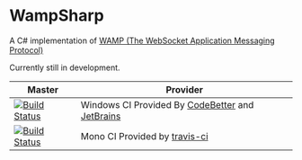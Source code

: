 WampSharp
=========


A C# implementation of [WAMP (The WebSocket Application Messaging Protocol)][WampLink]

Currently still in development.

Master | Provider
------ | --------
[![Build Status][WinImgMaster]][WinLinkMaster] | Windows CI Provided By [CodeBetter][] and [JetBrains][] 
[![Build Status][MonoImgMaster]][MonoLinkMaster] | Mono CI Provided by [travis-ci][] 

[WampLink]:http://wamp.ws

[WinImgMaster]:http://teamcity.codebetter.com/app/rest/builds/buildType:\(id:bt1055\)/statusIcon
[WinLinkMaster]:http://teamcity.codebetter.com/viewLog.html?buildTypeId=bt1055&buildId=lastFinished&guest=1
[MonoImgMaster]:https://travis-ci.org/darkl/WampSharp.png?branch=master
[MonoLinkMaster]:https://travis-ci.org/darkl/WampSharp

[JetBrains]:http://www.jetbrains.com/
[CodeBetter]:http://codebetter.com/
[travis-ci]:https://travis-ci.org/
